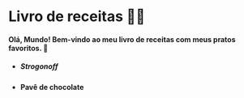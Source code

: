 # Livro de receitas :man_cook:

#### Olá, Mundo! Bem-vindo ao meu livro de receitas com meus pratos favoritos. :shallow_pan_of_food:

- ##### **Strogonoff**

- **Pavê de chocolate**

  


